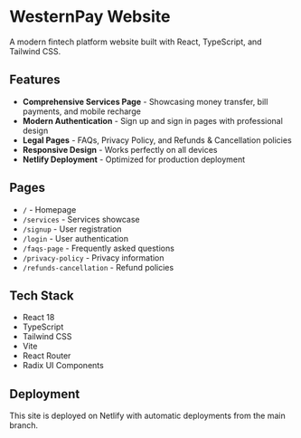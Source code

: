 # WesternPay Website

A modern fintech platform website built with React, TypeScript, and Tailwind CSS.

## Features

- **Comprehensive Services Page** - Showcasing money transfer, bill payments, and mobile recharge
- **Modern Authentication** - Sign up and sign in pages with professional design
- **Legal Pages** - FAQs, Privacy Policy, and Refunds & Cancellation policies
- **Responsive Design** - Works perfectly on all devices
- **Netlify Deployment** - Optimized for production deployment

## Pages

- `/` - Homepage
- `/services` - Services showcase
- `/signup` - User registration
- `/login` - User authentication
- `/faqs-page` - Frequently asked questions
- `/privacy-policy` - Privacy information
- `/refunds-cancellation` - Refund policies

## Tech Stack

- React 18
- TypeScript
- Tailwind CSS
- Vite
- React Router
- Radix UI Components

## Deployment

This site is deployed on Netlify with automatic deployments from the main branch.

